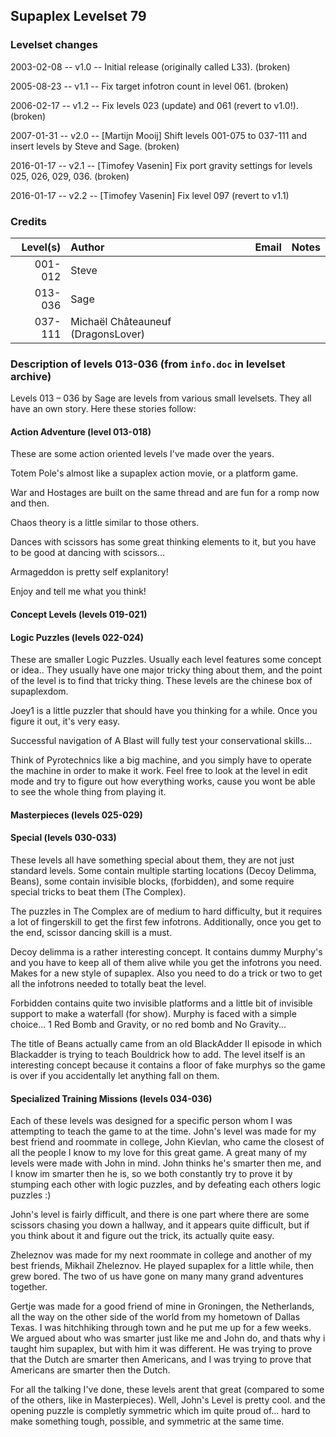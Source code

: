 ## Supaplex Levelset 79

### Levelset changes
2003-02-08 -- v1.0 -- Initial release (originally called L33). (broken)

2005-08-23 -- v1.1 -- Fix target infotron count in level 061. (broken)

2006-02-17 -- v1.2 -- Fix levels 023 (update) and 061 (revert to v1.0!). (broken)

2007-01-31 -- v2.0 -- [Martijn Mooij] Shift levels 001-075 to 037-111 and insert levels by Steve and Sage. (broken)

2016-01-17 -- v2.1 -- [Timofey Vasenin] Fix port gravity settings for levels 025, 026, 029, 036. (broken)

2016-01-17 -- v2.2 -- [Timofey Vasenin] Fix level 097 (revert to v1.1)

### Credits

Level(s) | Author                             | Email | Notes
--------:|:---------------------------------- |:----- |:-----
001-012  | Steve                              |       |
013-036  | Sage                               |       |
037-111  | Michaël Châteauneuf (DragonsLover) |       |


### Description of levels 013-036 (from `info.doc` in levelset archive)

Levels 013 – 036 by Sage are levels from various small levelsets. They all have an own story. Here these stories follow:

#### Action Adventure (level 013-018)

These are some action oriented levels I've made over the years.

Totem Pole's almost like a supaplex action movie, or a platform game. 

War and Hostages are built on the same thread and are fun for a romp now and then.

Chaos theory is a little similar to those others.

Dances with scissors has some great thinking elements to it, but you have to be good at dancing with scissors...

Armageddon is pretty self explanitory!

Enjoy and tell me what you think!

#### Concept Levels (levels 019-021)

#### Logic Puzzles (levels 022-024)

These are smaller Logic Puzzles. Usually each level features some concept or idea.. They usually have one major tricky 
thing about them, and the point of the level is to find that tricky thing. These levels are the chinese box of supaplexdom.

Joey1 is a little puzzler that should have you thinking for a while. Once you figure it out, it's very easy.

Successful navigation of A Blast will fully test your conservational skills...

Think of Pyrotechnics like a big machine, and you simply have to operate the machine in order to make it work. Feel free to 
look at the level in edit mode and try to figure out how everything works, cause you wont be able to see the whole thing 
from playing it.

#### Masterpieces (levels 025-029)

#### Special (levels 030-033)

These levels all have something special about them, they are not just standard levels. Some contain multiple starting 
locations (Decoy Delimma, Beans), some contain invisible blocks, (forbidden), and some require special tricks to beat them 
(The Complex).

The puzzles in The Complex are of medium to hard difficulty, but it requires a lot of fingerskill to get the first few 
infotrons. Additionally, once you get to the end, scissor dancing skill is a must.

Decoy delimma is a rather interesting concept. It contains dummy Murphy's and you have to keep all of them alive while you 
get the infotrons you need. Makes for a new style of supaplex. Also you need to do a trick or two to get all the infotrons 
needed to totally beat the level.

Forbidden contains quite two invisible platforms and a little bit of invisible support to make a waterfall (for show). 
Murphy is faced with a simple choice... 1 Red Bomb and Gravity, or no red bomb and No Gravity...

The title of Beans actually came from an old BlackAdder II episode in which Blackadder is trying to teach Bouldrick how to 
add. The level itself is an interesting concept because it contains a floor of fake murphys so the game is over if you 
accidentally let anything fall on them.

#### Specialized Training Missions (levels 034-036)

Each of these levels was designed for a specific person whom I was attempting to teach the game to at the time. John's level
was made for my best friend and roommate in college, John Kievlan, who came the closest of all the people I know to my love 
for this great game. A great many of my levels were made with John in mind. John thinks he's smarter then me, and I know im 
smarter then he is, so we both constantly try to prove it by stumping each other with logic puzzles, and by defeating each 
others logic puzzles :)

John's level is fairly difficult, and there is one part where there are some scissors chasing you down a hallway, and it 
appears quite difficult, but if you think about it and figure out the trick, its actually quite easy.

Zheleznov was made for my next roommate in college and another of my best friends, Mikhail Zheleznov. He played supaplex for
a little while, then grew bored. The two of us have gone on many many grand adventures together.

Gertje was made for a good friend of mine in Groningen, the Netherlands, all the way on the other side of the world from 
my hometown of Dallas Texas. I was hitchhiking through town and he put me up for a few weeks. We argued about who was 
smarter just like me and John do, and thats why i taught him supaplex, but with him it was different. He was trying to prove
that the Dutch are smarter then Americans, and I was trying to prove that Americans are smarter then the Dutch.

For all the talking I've done, these levels arent that great (compared to some of the others, like in Masterpieces). Well, 
John's Level is pretty cool. and the opening puzzle is completly symmetric which im quite proud of... hard to make something
tough, possible, and symmetric at the same time.
